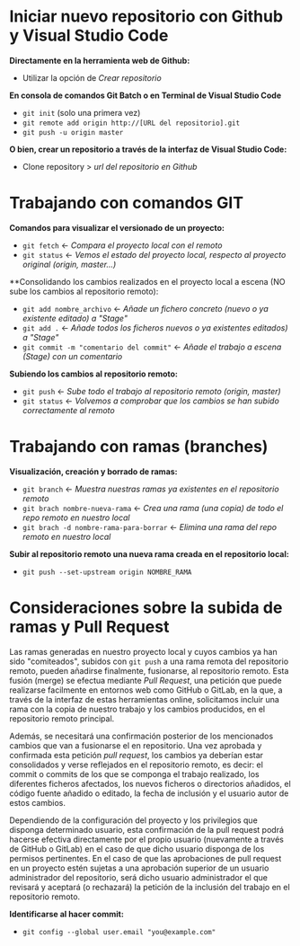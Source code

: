 
# Iniciar nuevo repositorio con Github y Visual Studio Code
	
**Directamente en la herramienta web de Github:**
- Utilizar la opción de *Crear repositorio*

**En consola de comandos Git Batch o en Terminal de Visual Studio Code**

- `git init` (solo una primera vez)
- `git remote add origin http://[URL del repositorio].git`
- `git push -u origin master`

**O bien, crear un repositorio a través de la interfaz de Visual Studio Code:**
- Clone repository > *url del repositorio en Github*

# Trabajando con comandos GIT

**Comandos para visualizar el versionado de un proyecto:**

- `git fetch` <- *Compara el proyecto local con el remoto*
- `git status` <- *Vemos el estado del proyecto local, respecto al proyecto original (origin, master...)*


**Consolidando los cambios realizados en el proyecto local a escena (NO sube los cambios al repositorio remoto):

- `git add nombre_archivo` <- *Añade un fichero concreto (nuevo o ya existente editado) a "Stage"*
- `git add .` <- *Añade todos los ficheros nuevos o ya existentes editados) a "Stage"*
- `git commit -m "comentario del commit"` <- *Añade el trabajo a escena (Stage) con un comentario*

**Subiendo los cambios al repositorio remoto:**

- `git push` <- *Sube todo el trabajo al repositorio remoto (origin, master)*
- `git status` <- *Volvemos a comprobar que los cambios se han subido correctamente al remoto*

# Trabajando con ramas (branches)

**Visualización, creación y borrado de ramas:**

- `git branch` <- *Muestra nuestras ramas ya existentes en el repositorio remoto*
- `git brach nombre-nueva-rama`  <- *Crea una rama (una copia) de todo el repo remoto en nuestro local*
- `git brach -d nombre-rama-para-borrar` <- *Elimina una rama del repo remoto en nuestro local*

**Subir al repositorio remoto una nueva rama creada en el repositorio local:**

- `git push --set-upstream origin NOMBRE_RAMA`


# Consideraciones sobre la subida de ramas y Pull Request

Las ramas generadas en nuestro proyecto local y cuyos cambios ya han sido "comiteados", subidos con `git push` a una rama remota del repositorio remoto, pueden añadirse finalmente, fusionarse, al repositorio remoto. Esta fusión (merge) se efectua mediante *Pull Request*, una petición que puede realizarse facilmente en entornos web como GitHub o GitLab, en la que, a través de la interfaz de estas herramientas online, solicitamos incluir una rama con la copia de nuestro trabajo y los cambios producidos, en el repositorio remoto principal. 

Además, se necesitará una confirmación posterior de los mencionados cambios que van a fusionarse el en repositorio. Una vez aprobada y confirmada esta petición *pull request*, los cambios ya deberían estar consolidados y verse reflejados en el repositorio remoto, es decir: el commit o commits de los que se componga el trabajo realizado, los diferentes ficheros afectados, los nuevos ficheros o directorios añadidos, el código fuente añadido o editado, la fecha de inclusión y el usuario autor de estos cambios.

Dependiendo de la configuración del proyecto y los privilegios que disponga determinado usuario, esta confirmación de la pull request podrá hacerse efectiva directamente por el propio usuario (nuevamente a través de GitHub o GitLab) en el caso de que dicho usuario disponga de los permisos pertinentes. En el caso de que las aprobaciones de pull request en un proyecto estén sujetas a una aprobación superior de un usuario administrador del repositorio, será dicho usuario administrador el que revisará y aceptará (o rechazará) la petición de la inclusión del trabajo en el repositorio remoto.

**Identificarse al hacer commit:**

- `git config --global user.email "you@example.com"`
